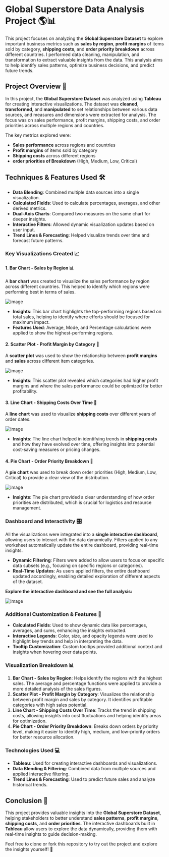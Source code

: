 # Global Superstore Data Analysis Project 🌎📊

This project focuses on analyzing the **Global Superstore Dataset** to explore important business metrics such as **sales by region**, **profit margins** of items sold by category, **shipping costs**, and **order priority breakdown** across different countries. I performed data cleaning, manipulation, and transformation to extract valuable insights from the data. This analysis aims to help identify sales patterns, optimize business decisions, and predict future trends.

## Project Overview 🚀

In this project, the **Global Superstore Dataset** was analyzed using **Tableau** for creating interactive visualizations. The dataset was **cleaned**, **transformed**, and **manipulated** to set relationships between various data sources, and measures and dimensions were extracted for analysis. The focus was on sales performance, profit margins, shipping costs, and order priorities across multiple regions and countries.

The key metrics explored were:
- **Sales performance** across regions and countries
- **Profit margins** of items sold by category
- **Shipping costs** across different regions
- **order priorities of Breakdown** (High, Medium, Low, Critical)

## Techniques & Features Used 🛠️

- **Data Blending**: Combined multiple data sources into a single visualization.
- **Calculated Fields**: Used to calculate percentages, averages, and other derived metrics.
- **Dual-Axis Charts**: Compared two measures on the same chart for deeper insights.
- **Interactive Filters**: Allowed dynamic visualization updates based on user input.
- **Trend Lines & Forecasting**: Helped visualize trends over time and forecast future patterns.

### Key Visualizations Created 📈

#### 1. **Bar Chart - Sales by Region** 📊
A **bar chart** was created to visualize the sales performance by region across different countries. This helped to identify which regions were performing best in terms of sales.

![image](https://github.com/user-attachments/assets/3b61b66c-13b7-4a2e-a4ac-84d58d2cf761)


- **Insights**: This bar chart highlights the top-performing regions based on total sales, helping to identify where efforts should be focused for maximum impact. 
- **Features Used**: Average, Mode, and Percentage calculations were applied to show the highest-performing regions.

#### 2. **Scatter Plot - Profit Margin by Category** 💸
A **scatter plot** was used to show the relationship between **profit margins** and **sales** across different item categories. 

![image](https://github.com/user-attachments/assets/3ba6fdcc-fa18-49f9-a52b-c844efb605f8)


- **Insights**: This scatter plot revealed which categories had higher profit margins and where the sales performance could be optimized for better profitability.

#### 3. **Line Chart - Shipping Costs Over Time** 🚚
A **line chart** was used to visualize **shipping costs** over different years of order dates. 

![image](https://github.com/user-attachments/assets/e486aed2-a257-4cf3-ae1f-be518c444f68)


- **Insights**: The line chart helped in identifying trends in **shipping costs** and how they have evolved over time, offering insights into potential cost-saving measures or pricing changes.

#### 4. **Pie Chart - Order Priority Breakdown** 🍰
A **pie chart** was used to break down order priorities (High, Medium, Low, Critical) to provide a clear view of the distribution.

![image](https://github.com/user-attachments/assets/e6a2383c-6a3d-4dff-bb0c-1c7153ce999c)


- **Insights**: The pie chart provided a clear understanding of how order priorities are distributed, which is crucial for logistics and resource management.

### Dashboard and Interactivity 🎛️

All the visualizations were integrated into a **single interactive dashboard**, allowing users to interact with the data dynamically. Filters applied to any worksheet automatically update the entire dashboard, providing real-time insights.

- **Dynamic Filtering**: Filters were added to allow users to focus on specific data subsets (e.g., focusing on specific regions or categories).
- **Real-Time Updates**: As users applied filters, the entire dashboard updated accordingly, enabling detailed exploration of different aspects of the dataset.  

**Explore the interactive dashboard and see the full analysis:**

![image](https://github.com/user-attachments/assets/a533cefe-1df9-4e03-82f3-e1fb2f7f419d)


### Additional Customization & Features 🌟

- **Calculated Fields**: Used to show dynamic data like percentages, averages, and sums, enhancing the insights extracted.
- **Interactive Legends**: Color, size, and opacity legends were used to highlight key trends and help in interpreting the data.
- **Tooltip Customization**: Custom tooltips provided additional context and insights when hovering over data points.

### Visualization Breakdown 📊

1. **Bar Chart - Sales by Region**: Helps identify the regions with the highest sales. The average and percentage functions were applied to provide a more detailed analysis of the sales figures.
2. **Scatter Plot - Profit Margin by Category**: Visualizes the relationship between profit margin and sales by category. It identifies profitable categories with high sales potential.
3. **Line Chart - Shipping Costs Over Time**: Tracks the trend in shipping costs, allowing insights into cost fluctuations and helping identify areas for optimization.
4. **Pie Chart - Order Priority Breakdown**: Breaks down orders by priority level, making it easier to identify high, medium, and low-priority orders for better resource allocation.

### Technologies Used 💻
- **Tableau**: Used for creating interactive dashboards and visualizations.
- **Data Blending & Filtering**: Combined data from multiple sources and applied interactive filtering.
- **Trend Lines & Forecasting**: Used to predict future sales and analyze historical trends.

## Conclusion 🎯

This project provides valuable insights into the **Global Superstore Dataset**, helping stakeholders to better understand **sales patterns**, **profit margins**, **shipping costs**, and **order priorities**. The interactive dashboards built in **Tableau** allow users to explore the data dynamically, providing them with real-time insights to guide decision-making.
  
Feel free to clone or fork this repository to try out the project and explore the insights yourself! 🔄

